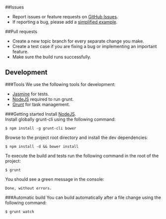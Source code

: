 ##Issues

- Report issues or feature requests on [GitHub Issues](https://github.com/creative-workflow/jquery.input.validator/issues).
- If reporting a bug, please add a [simplified example](http://sscce.org/).

##Pull requests
- Create a new topic branch for every separate change you make.
- Create a test case if you are fixing a bug or implementing an important feature.
- Make sure the build runs successfully.

## Development

###Tools
We use the following tools for development:

- [Jasmine](http://jasmine.github.io) for tests.
- [NodeJS](http://nodejs.org/download/) required to run grunt.
- [Grunt](http://gruntjs.com/getting-started) for task management.

###Getting started
Install [NodeJS](http://nodejs.org/).  
Install globally grunt-cli using the following command:

    $ npm install -g grunt-cli bower

Browse to the project root directory and install the dev dependencies:

    $ npm install -d && bower install

To execute the build and tests run the following command in the root of the project:

    $ grunt

You should see a green message in the console:

    Done, without errors.

###Automatic build
You can build automatically after a file change using the following command:

    $ grunt watch
